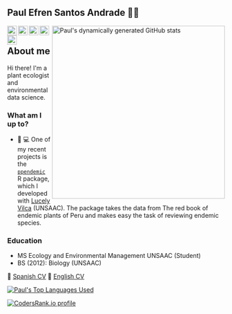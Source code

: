 ## Paul Efren Santos Andrade 👋🏽

<link rel="stylesheet" href="https://use.fontawesome.com/releases/v5.6.1/css/all.css" integrity="sha384-gfdkjb5BdAXd+lj+gudLWI+BXq4IuLW5IT+brZEZsLFm++aCMlF1V92rMkPaX4PP" crossorigin="anonymous">

[<img align="right" width="400" alt="Paul's dynamically generated GitHub stats" src="https://github-readme-stats.vercel.app/api?username=PaulESantos&show_icons=true&title_color=002642&icon_color=a23e02&bg_color=ffffff&border_color=2e4963&text_color=173552"/>](https://github.com/PaulESantos/)

<!--Languages
<img height="180em" src="https://github-readme-stats.vercel.app/api/top-langs/?username=PaulESantos&theme=buefy&layout=compact&langs-count=5" />
-->

<!--Mastodon verification-->
<a href="https://twitter.com/PaulEfrenSantos">
  <img align="left" alt="Paul's Twitter" width="22px" src="https://cdn.jsdelivr.net/npm/simple-icons@v3/icons/twitter.svg" />
</a>
<a href="https://github.com/PaulESantos">
  <img align="left" alt="Paul's Github" width="22px" src="https://cdn.jsdelivr.net/npm/simple-icons@v3/icons/github.svg" />
</a>
<a href="https://orcid.org/0000-0002-6635-0375">
  <img align="left" alt="Paul's ORCID" width="22px" src="https://cdn.jsdelivr.net/npm/simple-icons@v3/icons/orcid.svg" />
</a>
<a href="https://paulefrensa.rbind.io">
  <img align="left" alt="Paul's Website" width="22px" src="https://cdn.jsdelivr.net/npm/simple-icons@3.13.0/icons/netlify.svg" />
</a>
<a href="https://www.linkedin.com/in/paulesantosandrade/">
  <img align="left" alt="Paul's LinkedIn" width="22px" src="https://cdn.jsdelivr.net/npm/simple-icons@v3/icons/linkedin.svg" />
</a>
<br>

## About me

Hi there! I'm a plant ecologist and environmental data science.

### What am I up to? 

- 🌱 💻 One of my recent projects is the [`ppendemic`](https://github.com/PaulESantos/ppendemic/) R package, which I developed with [Lucely Vilca](https://github.com/Lucel2448/) (UNSAAC). The package takes the data from The red book of endemic plants of Peru and makes easy the task of reviewing endemic species.


### Education
- MS Ecology and Environmental Management UNSAAC (Student)
- BS (2012): Biology (UNSAAC)

💬 [Spanish CV](https://paulesantos.github.io/cv_spa/)
💬 [English CV](https://paulesantos.github.io/cv/)

[<img alt="Paul's Top Languages Used" src="http://github-profile-summary-cards.vercel.app/api/cards/profile-details?username=PaulESantos&theme=github_dark"/>](https://github.com/PaulESantos/)

[![CodersRank.io profile](https://cr-ss-service.azurewebsites.net/api/ScreenShot?widget=summary&username=paulesantos&badges=3&show-avatar=false&width=440&style=--border-radius:10px)](https://profile.codersrank.io/user/paulesantos)

<!--
[<img align="right" width="350" height="250" alt="Paul's Top Languages Used" src="https://github-readme-stats.vercel.app/api/top-langs/?username=PaulESantos&theme=github_dark&hide=html,scss,stylus,blade,jupyter%20notebook,python,css,shell,batchfile,dockerfile,typescript&langs_count=10&layout=compact"/>](https://github.com/PaulESantos/)

<img height="180em" src="https://github-readme-stats.vercel.app/api/top-langs/?username=spcanelon&theme=buefy&layout=compact&langs-count=5" />

-->
